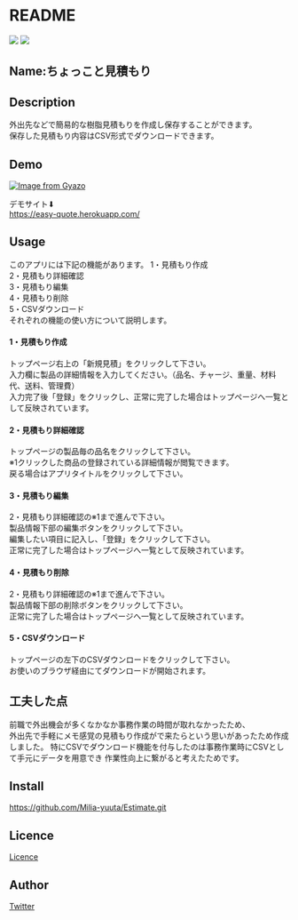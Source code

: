 # README
![](https://img.shields.io/badge/ruby-2.5.1-red)
![](https://img.shields.io/badge/rails-5.2.4.1-red)

## Name:ちょっこと見積もり

## Description
外出先などで簡易的な樹脂見積もりを作成し保存することができます。  
保存した見積もり内容はCSV形式でダウンロードできます。  

## Demo
[![Image from Gyazo](https://i.gyazo.com/ee4a58158f9b69810cf60a291780d8f3.gif)](https://gyazo.com/ee4a58158f9b69810cf60a291780d8f3)

デモサイト⬇︎  
https://easy-quote.herokuapp.com/  

## Usage
このアプリには下記の機能があります。
1・見積もり作成  
2・見積もり詳細確認  
3・見積もり編集  
4・見積もり削除  
5・CSVダウンロード  
それぞれの機能の使い方について説明します。  
#### 1・見積もり作成  
  トップページ右上の「新規見積」をクリックして下さい。  
  入力欄に製品の詳細情報を入力してください。（品名、チャージ、重量、材料代、送料、管理費）  
  入力完了後「登録」をクリックし、正常に完了した場合はトップページへ一覧として反映されています。  
#### 2・見積もり詳細確認  
  トップページの製品毎の品名をクリックして下さい。  
  ※1クリックした商品の登録されている詳細情報が閲覧できます。  
  戻る場合はアプリタイトルをクリックして下さい。  
#### 3・見積もり編集  
  2・見積もり詳細確認の※1まで進んで下さい。  
  製品情報下部の編集ボタンをクリックして下さい。  
  編集したい項目に記入し、「登録」をクリックして下さい。  
  正常に完了した場合はトップページへ一覧として反映されています。  
#### 4・見積もり削除  
  2・見積もり詳細確認の※1まで進んで下さい。  
  製品情報下部の削除ボタンをクリックして下さい。  
  正常に完了した場合はトップページへ一覧として反映されています。  
#### 5・CSVダウンロード  
  トップページの左下のCSVダウンロードをクリックして下さい。  
  お使いのブラウザ経由にてダウンロードが開始されます。  

## 工夫した点
  前職で外出機会が多くなかなか事務作業の時間が取れなかったため、  
  外出先で手軽にメモ感覚の見積もり作成がで来たらという思いがあったため作成しました。
  特にCSVでダウンロード機能を付与したのは事務作業時にCSVとして手元にデータを用意でき
  作業性向上に繋がると考えたためです。

## Install
https://github.com/Milia-yuuta/Estimate.git

## Licence
[Licence](https://raw.githubusercontent.com/Milia-yuuta/Estimate/master/LICENSE)

## Author
[Twitter](https://twitter.com/yuuta_sakurada)

